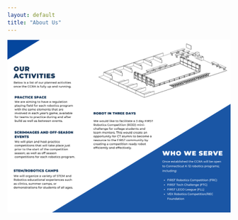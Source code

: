 ```yaml
---
layout: default
title: "About Us"
---
```

<div class=container>
    <img src="/assets/images/UCONNUniversityDay2023InfoGraphic.png" class="mx-auto d-block img-fluid">
</div>